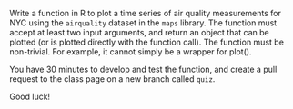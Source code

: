 Write a function in R to plot a time series of air quality measurements for NYC using the `airquality` dataset in the `maps` library. The function must accept at least two input arguments, and return an object that can be plotted (or is plotted directly with the function call). The function must be non-trivial. For example, it cannot simply be a wrapper for plot().

You have 30 minutes to develop and test the function, and create a pull request to the class page on a new branch called `quiz`. 

Good luck!